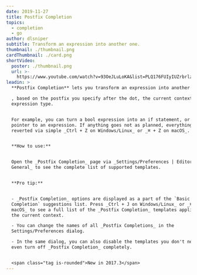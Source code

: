 ```yaml
---
date: 2019-11-27
title: Postfix Completion
topics:
  - completion
  - go
author: dlsniper
subtitle: Transform an expression into another one.
thumbnail: ./thumbnail.png
cardThumbnail: ./card.png
shortVideo:
  poster: ./thumbnail.png
  url: >-
    https://www.youtube.com/watch?v=93OeJLuLoKA&list=PLQ176FUIyIUZrbrlz4AY1V8VzBJKZyVlW&index=99
leadin: >
  **Postfix Completion** lets you transform an expression into another one

  , based on the postfix you specify after the dot, the current context, and the
  expression type.


  For example, you can turn a bool expression into an if statement, or create a
  pointer to an expression. If anything goes not as planned, everything can be
  reverted via simple _Ctrl + Z on Windows/Linux_ or _⌘ + Z on macOS_.


  **How to use:**


  Open the _Postfix Completion_ page via _Settings/Preferences | Editor |
  General_ to see the complete list of supported templates.


  **Pro tip:**


  - _Postfix Completion_ options are displayed as a part of the `Basic
  Completion` suggestions list. Press _Ctrl + J on Windows/Linux_ or _⌘ + J on
  macOS_ to see a full list of the _Postfix Completion_ templates applicable in
  the current context.

  - You can change the names of all _Postfix Completions_ in the
  Settings/Preferences dialog.

  - In the same dialog, you can also disable the templates you don't need, or
  even turn off _Postfix Completion_ completely.


  <span class="tag is-rounded">New in 2017.3</span>
---
```


